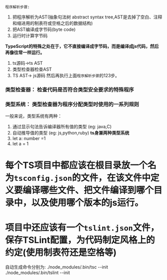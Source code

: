 `程序解析步骤:`
1. 把程序解析为AST(抽象句法树 abstract syntax tree,AST是去掉了空白、注释和缩进用的制表符或空格之后的数据结构)
2. 把AST编译成字节码(byte code)
3. 运行时计算字节码

**TypeScript的特殊之处在于，它不直接编译成字节码，而是编译成js代码，然后再像往常一样运行。**
1. ts源码->ts AST
2. 类型检查器检查AST
3. TS AST-> js源码
然后再执行上面`程序解析步骤`的123步。



###  类型检查器： 检查代码是否符合类型安全要求的特殊程序
###  类型系统： 类型检查器为程序分配类型时使用的一系列规则

一般来说，类型系统有两种：
1. 通过显示句法告诉编译器所有值的类型 (eg: java,C)
2. 自动推导值的类型 (eg: js,python,ruby)
**ts身兼两种类型系统**
1. let a: number =1
2. let a = 1



# 每个TS项目中都应该在根目录放一个名为`tsconfig.json`的文件，在该文件中定义要编译哪些文件、把文件编译到哪个目录中，以及使用哪个版本的js运行。
# 项目中还应该有一个`tslint.json`文件，保存TSLint配置，为代码制定风格上的约定(使用制表符还是空格等)
自动生成命令分别为: 
./node_modules/.bin/tsc --init
./node_modules/.bin/tslint --init

